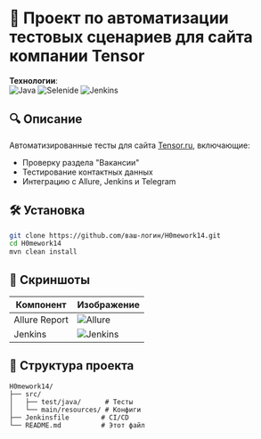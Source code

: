 # 📌 Проект по автоматизации тестовых сценариев для сайта компании Tensor

**Технологии**:  
![Java](https://img.shields.io/badge/Java-11-red?logo=openjdk)
![Selenide](https://img.shields.io/badge/Selenide-6.12.2-blue?logo=selenium)
![Jenkins](https://img.shields.io/badge/Jenkins-D24939?logo=jenkins)

## 🔍 Описание
Автоматизированные тесты для сайта [Tensor.ru](https://tensor.ru), включающие:
- Проверку раздела "Вакансии"
- Тестирование контактных данных
- Интеграцию с Allure, Jenkins и Telegram

## 🛠 Установка
```bash
git clone https://github.com/ваш-логин/H0mework14.git
cd H0mework14
mvn clean install
```

## 📸 Скриншоты
| Компонент       | Изображение                  |
|----------------|-----------------------------|
| Allure Report  | ![Allure](screenshots/allure.png) |
| Jenkins        | ![Jenkins](screenshots/jenkins.png) |

## 📂 Структура проекта
```
H0mework14/
├── src/
│   ├── test/java/      # Тесты
│   └── main/resources/ # Конфиги
├── Jenkinsfile        # CI/CD
└── README.md          # Этот файл
```
